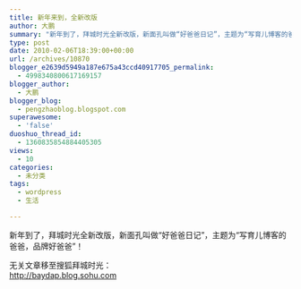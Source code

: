 ```yaml
---
title: 新年来到，全新改版
author: 大鹏
summary: "新年到了，拜城时光全新改版，新面孔叫做“好爸爸日记”，主题为“写育儿博客的爸爸，品牌好爸爸”！"
type: post
date: 2010-02-06T18:39:00+00:00
url: /archives/10870
blogger_e2639d5949a187e675a43ccd40917705_permalink:
  - 4998340800617169157
blogger_author:
  - 大鹏
blogger_blog:
  - pengzhaoblog.blogspot.com
superawesome:
  - 'false'
duoshuo_thread_id:
  - 1360835854884405305
views:
  - 10
categories:
  - 未分类
tags:
  - wordpress
  - 生活

---
```

新年到了，拜城时光全新改版，新面孔叫做“好爸爸日记”，主题为“写育儿博客的爸爸，品牌好爸爸”！

无关文章移至搜狐拜城时光：  
http://baydap.blog.sohu.com
